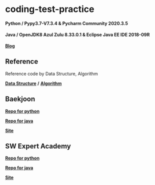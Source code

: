 # coding-test-practice
#### Python / Pypy3.7-V7.3.4 & Pycharm Community 2020.3.5
#### Java / OpenJDK8 Azul Zulu 8.33.0.1 & Eclipse Java EE IDE 2018-09R
[**Blog**](https://good-da22.tistory.com/category/Coding%20Test)

## Reference
Reference code by Data Structure, Algorithm

[**Data Structure**](https://github.com/TaeheeGu/coding-test-practice/tree/main/Reference/Data%20Structure)
 **/** [**Algorithm**](https://github.com/TaeheeGu/coding-test-practice/tree/main/Reference/Algorithm)

## Baekjoon
[__Repo for python__](https://github.com/good-da22/coding-test-practice/tree/main/Python/Baekjoon)

[__Repo for java__](https://github.com/good-da22/coding-test-practice/tree/main/java/Baekjoon/src/com/baekjoon)


[**Site**](https://www.acmicpc.net/)

## SW Expert Academy
[__Repo for python__](https://github.com/TaeheeGu/coding-test-practice/tree/main/Python/SW%20Expert%20Academy)

[__Repo for java__](https://github.com/good-da22/coding-test-practice/tree/main/java/SW%20Expert%20Academy/src/com/swea)


[**Site**](https://swexpertacademy.com/main/main.do)

[comment]: <> (## 프로그래머스)
